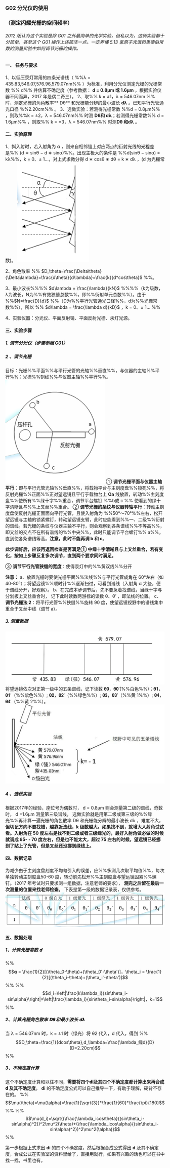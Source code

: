 ###  G02  分光仪的使用
### （测定闪耀光栅的空间频率）

###### 2012 版认为这个实验是除 G01 之外最简单的光学实验，但私以为，这俩实验都十分简单，甚至这个 G01 操作上还简洁一点。一定弄懂 5.13 氢原子光谱和里德伯常数的测量实验中如何调节光栅的操作。

#### 一、 任务与要求
1、以低压汞灯常用的四条光谱线（ %%λ = 435.83,546.07,576.96,579.07nm%% ）为标准，利用分光仪测定光栅的光栅常数 %% d%%  并估算不确定度（参考数据： **d = 0.8µm 或 1.6µm** ，根据实验仪器不同而异，2017 年是偶二奇三）。
2、取%% k = ±1，λ = 546.07nm %% 时，测定光栅的角色散率** Dθ** 和光栅能分辨的最小波长 **dλ** 。已知平行光管通光口径  %%2.20cm%% 。
3、选做实验：若测得光栅常数 %%d = 0.8µm%% ，则取%%k = ±2，λ = 546.07nm%%  时测  **Dθ和 dλ**；若测得光栅常数%% d = 1.6µm%% ，则取%% k = ±3，λ = 546.07nm%%  时测**Dθ 和dλ** 。

#### 二、实验原理
1、斜入射时，若入射角为 α ，则来自相邻缝上对应两点的衍射光线的光程差是%% (d ∗ sinθ − d ∗ sinα)%%。出现主极大的条件是 %%d(sinθ − sinα) = kλ%%，k = 0、± 1…，对上式求微分得 d ∗ cosθ ∗ dθ = k ∗ dλ ，(d 为光栅常数)。
![](image\G02_1.png)

2、角色散率 %% $D_\theta=\frac{\Delta\theta}{\Delta\lambda}=\frac{d\theta}{d\lambda}=\frac{k}{d*cos\theta}$ %%。

3、最小波长%%%% $d\lambda = \frac{\lambda}{kN}$ %%%%（k为级数，λ为波长，N为%%有效狭缝总数%%，即%%衍射单元总数%%）。由于 %%$N=\frac{D}{d}$ %%（D为%%平行光管通光口径%%，d为%%光栅常数%%），所以 %% $d\lambda = \frac{\lambda d}{kD}$ ，k = 0、± 1… %%

4、实验仪器：分光仪、平面反射镜、平面反射光栅、汞灯光源。

#### 三、实验步骤

##### 1. 调节分光仪（步骤参照 G01）

#####  2 、调节光栅
目标：光栅%%平面%%与平行光管的光轴%%垂直%%，与仪器的主轴%%平行%%；光栅%%刻线%%与仪器主轴%%平行%%。
![](image\G02_2.png)
① **调节光栅平面与仪器主轴平行**：即与平行光管光轴%%垂直%%，将载物平台与主刻度盘%%锁死%%，将反射光栅%%正面%%正对望远镜且平行于载物台上 **Oa**  线放置，转动%%主刻度盘%%使所有%%绿十字%%重合，调节平台螺钉 %%b或 c %% 使看到的绿十字清晰且与%%上叉丝%%重合。
② **调节光栅的条纹与仪器转轴平行**：转动主刻度盘使反射光栅正面面向平行光管，且使入射角为 %%50°～70°%%左右，松开望远镜与主轴的锁紧螺钉，转动望远镜支臂，此时应能看到%%一、二级%%衍射的谱线。若光栅的条纹与仪器主轴不平行，则会观察到各条谱线%%不等高%%，即叉丝的交点不在所有谱线的%%中央%%，此时只能调节平台螺钉%% a%%，直到使各条谱线等高。**注意，此时不能再调 b 和 c**。

**此步调好后，应该再返回检查是否满足① 中绿十字清晰且与上叉丝重合，若有变化，按如上步骤反复多次调节，直到两个要求同时满足。**

③ **调节平行光管狭缝的宽度**：使得汞灯中的%%黄双线%%分开

**注意：**
a、放置光栅时要使光栅平面%%法线%%与平行光管成角在 60°左右（如 40-80°）；将望远镜%%顺时针%%逐渐扫过，可看到谱线（入射角 α 大些，便于谱线分开，好观察）。
b、在完成本步调节后，先不要急着找谱线，当绿十字与分划板上叉丝重合时， 记下此时读数两游标的读数 θ、θ’ ，即法线的位置。
c、 **调节光栅法 2**：将平行光管%%狭缝%%旋转 90 度，使望远镜视野中的谱线集中重合于叉丝中线（调节 a）。

#####  3. 测量数据

![](image\G02_3.png)
将望远镜依次对正第一级中的五条谱线，记下读数  𝛉𝟎，𝛉𝟎′(%%白色%%)；𝛉𝟏，𝛉𝟏′（%%紫色%%）; 𝛉𝟐，𝛉𝟐′（%%绿色%%）; 𝛉𝟑，𝛉𝟑′（%%黄 1%%）;  𝛉𝟒，𝛉𝟒′（%%黄 2%%）。
![](image\G02_4.png)

#####  4 、选做实验
根据2017年的经验，座位号为偶数时， d = 0.8µm  则会测量第二级的谱线，奇数时， d =1.6µm  测量第三级谱线，
选做实验就是用第二级或第三级的%%绿光%%再计算一遍光栅的角色散率 Dθ 和光栅能分辨的最小波长 dλ ，难度不大， **但切记方向不要找错，越靠近法线，k 级数越大。如果找不到，就增大入射角试试看。入射角在 50 度左右是找不到二级或者三级绿光的，最好入射角做必做的时候就调成 65- - 70 度左右，但是也不能太大，超过 75 左右的时候，望远镜已经挪到了贴上了光管，但是叉丝还没挪到绿线上。**

#### 四、数据记录
为减少由于主刻度盘刻度不均匀引入的误差，应%%多测几次取平均值%%，每次单独转动主刻度盘50-60 度，转动前先松开%%主刻度盘与望远镜固紧%%螺钉。（2017 年考试时只要求测一组数据，注意老师的要求）， **测完之后留在最后一次测量的位置来找老师检查。**
下表是第一级的数据记录表，仅供参考。
![](image\G02_5.png)

#### 五、数据处理

##### 1、计算光栅常数 𝐝
%%$$𝛂 = \frac{1}{2}[(\theta_0-\theta)+(\theta_0'-\theta')]，\theta_i = \frac{1}{2}[(\theta_i-\theta)+(\theta_i'-\theta')]$$%%
%%$$d_i=\left|\frac{k\lambda_i}{sin\theta_i-sin\alpha}\right|=\left|\frac{\lambda_i}{sin\theta_i-sin\alpha}\right|，k=1$$%%

##### 2、计算光栅角色散率 𝐃𝛉  和最小波长 𝐝𝛌
当 λ = 546.07nm 时，k = ±1 时（绿光）将 θ2 代入，d 代入，得到
%%$$D_\theta=\frac{1}{dcos\theta},d_\lambda=\frac{\lambda_绿d}{D}(D=2.20cm)$$%%

##### 3、不确定度计算
这个不确定度计算和以往不同，**需要将四个𝐝𝐢及其四个不确定度都计算出来再合成 𝐝 及其不确定度**。 𝐝𝐢 的不确定度公式可以自己推导一下，有助于理解，硬背不存在的。
%%$$\mu(\theta)=\mu(\alpha)=\frac{1}{\sqrt{3}}*\frac{1}{60}*\frac{\pi}{180}$$%%
%%$$\mu(d_i)=\sqrt{(\frac{\lambda_icos\theta}{(sin\theta_i-sin\alpha)^2})^2\mu^2(\theta)+(\frac{\lambda_icos\alpha}{(sin\theta_i-sin\alpha)^2})^2\mu^2(\alpha)}$$%%

第一步根据上式求出 𝐝𝐢 的四个不确定度，然后根据合成公式得出 𝐝 及其不确定度，合成公式在实验室的资料里给了，直接用就行，如果有兴趣的话也可以在书中找一找，书里也有。



